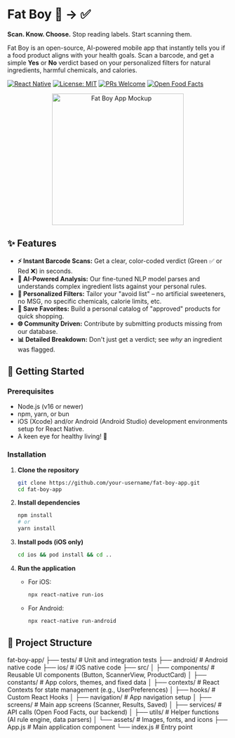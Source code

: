 # Fat Boy 🥦 → ✅

**Scan. Know. Choose.** Stop reading labels. Start scanning them.

Fat Boy is an open-source, AI-powered mobile app that instantly tells you if a food product aligns with your health goals. Scan a barcode, and get a simple **Yes** or **No** verdict based on your personalized filters for natural ingredients, harmful chemicals, and calories.

[![React Native](https://img.shields.io/badge/React%20Native-0.72-blue?style=flat&logo=react)](https://reactnative.dev/)
[![License: MIT](https://img.shields.io/badge/License-MIT-green.svg?style=flat)](https://opensource.org/licenses/MIT)
[![PRs Welcome](https://img.shields.io/badge/PRs-welcome-brightgreen.svg?style=flat)](http://makeapullrequest.com)
[![Open Food Facts](https://img.shields.io/badge/Data-Open%20Food%20Facts-yellow)](https://world.openfoodfacts.org/)

<p align="center">
  <img src="https://via.placeholder.com/300x600/4CAF50/ffffff?text=Fat+Boy+App" alt="Fat Boy App Mockup" width="300"/>
</p>

## ✨ Features

*   **⚡ Instant Barcode Scans:** Get a clear, color-coded verdict (Green ✅ or Red ❌) in seconds.
*   **🧠 AI-Powered Analysis:** Our fine-tuned NLP model parses and understands complex ingredient lists against your personal rules.
*   **🔧 Personalized Filters:** Tailor your "avoid list" – no artificial sweeteners, no MSG, no specific chemicals, calorie limits, etc.
*   **💾 Save Favorites:** Build a personal catalog of "approved" products for quick shopping.
*   **🌐 Community Driven:** Contribute by submitting products missing from our database.
*   **📊 Detailed Breakdown:** Don't just get a verdict; see *why* an ingredient was flagged.

## 🚀 Getting Started

### Prerequisites

*   Node.js (v16 or newer)
*   npm, yarn, or bun
*   iOS (Xcode) and/or Android (Android Studio) development environments setup for React Native.
*   A keen eye for healthy living! 🥗

### Installation

1.  **Clone the repository**
    ```bash
    git clone https://github.com/your-username/fat-boy-app.git
    cd fat-boy-app
    ```

2.  **Install dependencies**
    ```bash
    npm install
    # or
    yarn install
    ```

3.  **Install pods (iOS only)**
    ```bash
    cd ios && pod install && cd ..
    ```

4.  **Run the application**
    *   For iOS:
        ```bash
        npx react-native run-ios
        ```
    *   For Android:
        ```bash
        npx react-native run-android
        ```

## 📁 Project Structure

fat-boy-app/
├── tests/ # Unit and integration tests
├── android/ # Android native code
├── ios/ # iOS native code
├── src/
│ ├── components/ # Reusable UI components (Button, ScannerView, ProductCard)
│ ├── constants/ # App colors, themes, and fixed data
│ ├── contexts/ # React Contexts for state management (e.g., UserPreferences)
│ ├── hooks/ # Custom React Hooks
│ ├── navigation/ # App navigation setup
│ ├── screens/ # Main app screens (Scanner, Results, Saved)
│ ├── services/ # API calls (Open Food Facts, our backend)
│ ├── utils/ # Helper functions (AI rule engine, data parsers)
│ └── assets/ # Images, fonts, and icons
├── App.js # Main application component
└── index.js # Entry point



